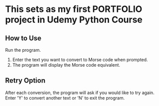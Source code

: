 # This sets as my first PORTFOLIO project in Udemy Python Course 

## How to Use
Run the program.
1. Enter the text you want to convert to Morse code when prompted.
2. The program will display the Morse code equivalent.
## Retry Option
After each conversion, the program will ask if you would like to try again. Enter 'Y' to convert another text or 'N' to exit the program.

